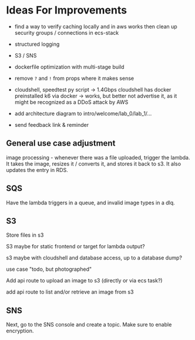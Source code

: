 # Ideas For Improvements

- find a way to verify caching locally and in aws works
  then clean up security groups / connections in ecs-stack

- structured logging

- S3 / SNS

- dockerfile optimization with multi-stage build
- remove `?` and `!` from props where it makes sense
- cloudshell, speedtest py script -> 1.4Gbps
  cloudshell has docker preinstalled
  k6 via docker -> works, but better not advertise it, as it might be recognized as a DDoS attack by AWS
- add architecture diagram to intro/welcome/lab_0/lab_1/...
- send feedback link & reminder


## General use case adjustment

image processing - whenever there was a file uploaded, trigger the lambda.
It takes the image, resizes it / converts it, and stores it back to s3.
It also updates the entry in RDS.


## SQS

Have the lambda triggers in a queue, and invalid image types in a dlq.


## S3

Store files in s3

S3 maybe for static frontend or target for lambda output?

s3 maybe with cloudshell and database access, up to a database dump?

use case "todo, but photographed"

Add api route to upload an image to s3 (directly or via ecs task?)

add api route to list and/or retrieve an image from s3


## SNS

Next, go to the SNS console and create a topic. Make sure to enable encryption.
